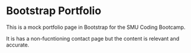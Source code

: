 # Bootstrap Portfolio
This is a mock portfolio page in Bootstrap for the SMU Coding Bootcamp.

It is has a non-fucntioning contact page but the content is relevant and accurate.
